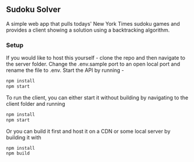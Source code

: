 ## Sudoku Solver

A simple web app that pulls todays' New York Times sudoku games and provides a client showing a solution using a backtracking algorithm.

### Setup

If you would like to host this yourself - clone the repo and then navigate to the server folder. Change the .env.sample port to an open local port and rename the file to .env. Start the API by running -

```sh
npm install 
npm start
```

To run the client, you can either start it without building by navigating to the client folder and running

```sh
npm install 
npm start
```


Or you can build it first and host it on a CDN or some local server by building it with

```sh
npm install 
npm build
```

